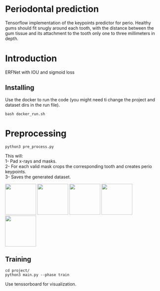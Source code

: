 # Periodontal prediction
Tensorflow implementation of the keypoints predictor for perio.
Healthy gums should fit snugly around each tooth, with the distance between the gum tissue and its attachment to the tooth only one to three millimeters in depth. 

# Introduction
ERFNet with IOU and sigmoid loss

## Installing
Use the docker to run the code (you might need ti change the project and dataset dirs in the run file).<br/> 
```
bash docker_run.sh
```

# Preprocessing
```
python3 pre_process.py
```
This will:<br/> 
1- Pad x-rays and masks.<br/> 
2- For each valid mask crops the corresponding tooth and creates perio keypoints.<br/> 
3- Saves the generated dataset.<br/> 

<img width="100" align="cener" src="./boz.jpg">
<img width="100" align="cener" src="boz_pad.jpg">
<img width="100" align="cener" src="tooth_img.jpg">
<img width="100" align="cener" src="tooth_label.jpg">
<img width="100" align="cener" src="tooth_mask.jpg">


## Training
```
cd project/
python3 main.py --phase train
```
Use tenssorboard for visualization.



